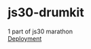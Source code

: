 # js30-drumkit
1 part of js30 marathon  
[Deployment](https://garrethawke-js30-drumkit.netlify.app/)
